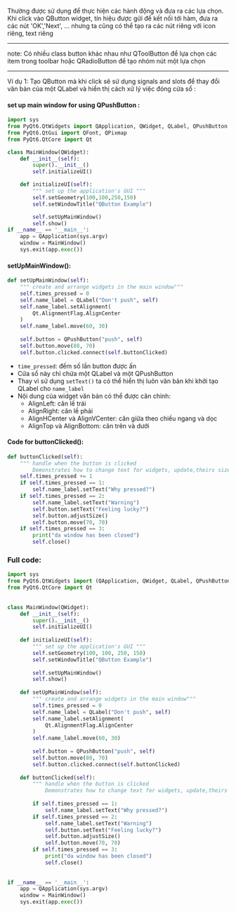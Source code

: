Thường được sử dụng để thực hiện các hành động và đưa ra các lựa chọn.
Khi click vào QButton widget, tín hiệu được gửi để kết nối tới hàm, đưa ra các nút 'OK','Next', ... nhưng ta cũng có thể tạo ra các nút riêng với icon riêng, text riêng

---
note:
Có nhiều class button khác nhau như QToolButton để lựa chọn các item trong toolbar hoặc QRadioButton để tạo nhóm nút một lựa chọn

---

Ví dụ 1:
Tạo QButton mà khi click sẽ sử dụng signals and slots để thay đổi văn bản của một QLabel và hiển thị cách xử lý việc đóng cửa sổ :
#### set up main window for using QPushButton :
```python
import sys  
from PyQt6.QtWidgets import QApplication, QWidget, QLabel, QPushButton  
from PyQt6.QtGui import QFont, QPixmap  
from PyQt6.QtCore import Qt

class MainWindow(QWidget):
	def __init__(self):
		super().__init__()
		self.initializeUI()

	def initializeUI(self):
		""" set up the application's GUI """
		self.setGeometry(100,100,250,150)
		self.setWindowTitle("QButton Example")

		self.setUpMainWindow()
		self.show()
if __name__ == '__main__':
	app = QApplication(sys.argv)
	window = MainWindow()
	sys.exit(app.exec())
```
#### setUpMainWindow():
```python
def setUpMainWindow(self):  
    """ create and arrange widgets in the main window"""  
    self.times_pressed = 0  
    self.name_label = QLabel("Don't push", self)  
    self.name_label.setAlignment(  
        Qt.AlignmentFlag.AlignCenter  
    )  
    self.name_label.move(60, 30)  
  
    self.button = QPushButton("push", self)  
    self.button.move(80, 70)  
    self.button.clicked.connect(self.buttonClicked)
```
- `time_pressed`: đếm số lần button được ấn 
- Cửa sổ này chỉ chứa một QLabel và một QPushButton 
- Thay vì sử dụng `setText()` ta có thể hiển thị luôn văn bản khi khởi tạo QLabel cho `name_label`
- Nội dung của widget văn bản có thể được căn chỉnh:
	- AlignLeft: căn lề trái
	- AlignRight: căn lề phải
	- AlignHCenter và AlignVCenter: căn giữa theo chiều ngang và dọc
	- AlignTop và AlignBottom: căn trên và dưới
#### Code for buttonClicked():
```python
def buttonClicked(self):  
    """ handle when the button is clicked  
        Demonstrates how to change text for widgets, update,theirs sizes and locations, and how to close the window    """    
    self.times_pressed += 1  
    if self.times_pressed == 1:  
        self.name_label.setText("Why pressed?")  
    if self.times_pressed == 2:  
        self.name_label.setText("Warning")  
        self.button.setText("Feeling lucky?")  
        self.button.adjustSize()  
        self.button.move(70, 70)  
    if self.times_pressed == 3:  
        print("da window has been closed")  
        self.close()
```
### Full code:
```python
import sys  
from PyQt6.QtWidgets import (QApplication, QWidget, QLabel, QPushButton)  
from PyQt6.QtCore import Qt  
  
  
class MainWindow(QWidget):  
    def __init__(self):  
        super().__init__()  
        self.initializeUI()  
  
    def initializeUI(self):  
        """ set up the application's GUI """  
        self.setGeometry(100, 100, 250, 150)  
        self.setWindowTitle("QButton Example")  
  
        self.setUpMainWindow()  
        self.show()  
  
    def setUpMainWindow(self):  
        """ create and arrange widgets in the main window"""  
        self.times_pressed = 0  
        self.name_label = QLabel("Don't push", self)  
        self.name_label.setAlignment(  
            Qt.AlignmentFlag.AlignCenter  
        )  
        self.name_label.move(60, 30)  
  
        self.button = QPushButton("push", self)  
        self.button.move(80, 70)  
        self.button.clicked.connect(self.buttonClicked)  
  
    def buttonClicked(self):  
        """ handle when the button is clicked  
            Demonstrates how to change text for widgets, update,theirs sizes and locations, and how to close the window        """        self.times_pressed += 1  
  
        if self.times_pressed == 1:  
            self.name_label.setText("Why pressed?")  
        if self.times_pressed == 2:  
            self.name_label.setText("Warning")  
            self.button.setText("Feeling lucky?")  
            self.button.adjustSize()  
            self.button.move(70, 70)  
        if self.times_pressed == 3:  
            print("da window has been closed")  
            self.close()  
  
  
if __name__ == '__main__':  
    app = QApplication(sys.argv)  
    window = MainWindow()  
    sys.exit(app.exec())
```
